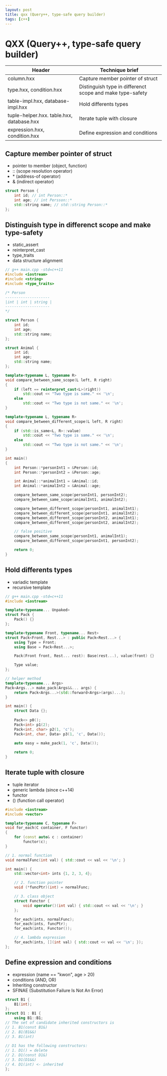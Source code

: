```yaml
---
layout: post
title: qxx (Query++, type-safe query builder)
tags: [c++] 
---
```


# QXX (Query++, type-safe query builder)

Header | Technique brief
------------- | ------------
column.hxx | Capture member pointer of struct
type.hxx, condition.hxx | Distinguish type in differenct scope and make type-safety
table-impl.hxx, database-impl.hxx | Hold differents types
tuple-helper.hxx. table.hxx, database.hxx | Iterate tuple with closure
expression.hxx, condition.hxx | Define expression and conditions


## Capture member pointer of struct

- pointer to member (object, function)
- :: (scope resolution operator)
- \* (address-of operator)
- & (indirect operator)
	
```cpp
struct Person {
	int id; // int Person::*
	int age; // int Persson::*
	std::string name; // std::string Person::*
};
```

[1]:https://review.tizen.org/gerrit/#/c/168105/2/include/klay/db/query-builder/column.hxx

## Distinguish type in differenct scope and make type-safety
- static_assert
- reinterpret_cast
- type_traits
- data structure alignment

```cpp
// g++ main.cpp -std=c++11
#include <iostream>
#include <string>
#include <type_traits>

/* Person
--------------------
|int | int | string |
--------------------
*/

struct Person {
	int id;
	int age;
	std::string name;
};

struct Animal {
	int id;
	int age;
	std::string name;
};

template<typename L, typename R>
void compare_between_same_scope(L left, R right)
{
	if (left == reinterpret_cast<L>(right))
		std::cout << "Two type is same." << '\n';
	else
		std::cout << "Two type is not same." << '\n';
}

template<typename L, typename R>
void compare_between_different_scope(L left, R right)
{
	if (std::is_same<L, R>::value)
		std::cout << "Two type is same." << '\n';
	else
		std::cout << "Two type is not same." << '\n';
}

int main()
{
	int Person::*personInt1 = &Person::id;
	int Person::*personInt2 = &Person::age;

	int Animal::*animalInt1 = &Animal::id;
	int Animal::*animalInt2 = &Animal::age;

	compare_between_same_scope(personInt1, personInt2);
	compare_between_same_scope(animalInt1, animalInt2);

	compare_between_different_scope(personInt1, animalInt1);
	compare_between_different_scope(personInt1, animalInt2);
	compare_between_different_scope(personInt2, animalInt1);
	compare_between_different_scope(personInt2, animalInt2);

	// false positive
	compare_between_same_scope(personInt1, animalInt1);
	compare_between_different_scope(personInt1, personInt2);

	return 0;
}
```

## Hold differents types
- variadic template
- recursive template

```cpp
// g++ main.cpp -std=c++11
#include <iostream>

template<typename... Unpaked>
struct Pack {
	Pack() {}
};

template<typename Front, typename... Rest>
struct Pack<Front, Rest...> : public Pack<Rest...> {
	using Type = Front;
	using Base = Pack<Rest...>;

	Pack(Front front, Rest... rest): Base(rest...), value(front) {}

	Type value;
};

// helper method
template<typename... Args>
Pack<Args...> make_pack(Args&&... args) {
	return Pack<Args...>(std::forward<Args>(args)...);
}

int main() {
	struct Data {};
	
	Pack<> p0();
	Pack<int> p1(2);
	Pack<int, char> p2(1, 'c');
	Pack<int, char, Data> p3(1, 'c', Data());
	
	auto easy = make_pack(1, 'c', Data());

	return 0;
}
```
## Iterate tuple with closure
- tuple iterator
- generic lambda (since c++14)
- functor
- () (function call operator)

```cpp
#include <iostream>
#include <vector>

template<typename C, typename F>
void for_each(C container, F functor)
{
	for (const auto& c : container)
		functor(c);
}

// 1. normal function
void normalFunc(int val) { std::cout << val << '\n'; }

int main() {
	std::vector<int> ints {1, 2, 3, 4};

	// 2. function pointer
	void (*funcPtr)(int) = normalFunc;

	// 3. class object
	struct Functor {
		void operator()(int val) { std::cout << val << '\n'; }
	};

	for_each(ints, normalFunc);
	for_each(ints, funcPtr);
	for_each(ints, Functor()); 

	// 4. lambda expression
	for_each(ints, [](int val) { std::cout << val << '\n'; });
};
```
## Define expression and conditions
- expression (name == "kwon", age > 20)
- conditions (AND, OR)
- Inheriting constructor
- SFINAE (Substitution Failure Is Not An Error)

```cpp
struct B1 {
    B1(int);
};
struct D1 : B1 {
    using B1::B1;
// The set of candidate inherited constructors is 
// 1. B1(const B1&)
// 2. B1(B1&&)
// 3. B1(int)
 
// D1 has the following constructors:
// 1. D1() = delete
// 2. D1(const D1&) 
// 3. D1(D1&&)
// 4. D1(int) <- inherited
};
```

